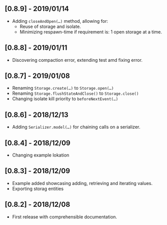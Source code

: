 ## [0.8.9] - 2019/01/14

* Adding `closeAndOpen(…)` method, allowing for:
  * Reuse of storage and isolate.
  * Minimizing respawn-time if requirement is: 1 open storage at a time.

## [0.8.8] - 2019/01/11

* Discovering compaction error, extending test amd fixing error.

## [0.8.7] - 2019/01/08

* Renaming `Storage.create(…)` to `Storage.open(…)`
* Renaming `Storage.flushStateAndClose()` to `Storage.close()`
* Changing isolate kill priority to `beforeNextEvent(…)`

## [0.8.6] - 2018/12/13

* Adding `Serializer.model(…)` for chaining calls on a serializer.

## [0.8.4] - 2018/12/09

* Changing example lokation

## [0.8.3] - 2018/12/09

* Example added showcasing adding, retrieving and iterating values.
* Exporting storag entities

## [0.8.2] - 2018/12/08

* First release with comprehensible documentation.
